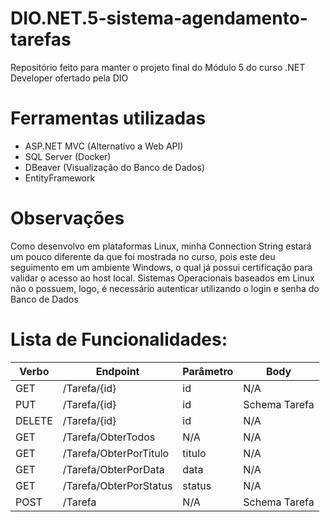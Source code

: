 # DIO.NET.5-sistema-agendamento-tarefas
Repositório feito para manter o projeto final do Módulo 5 do curso .NET Developer ofertado pela DIO

# Ferramentas utilizadas
- ASP.NET MVC (Alternativo a Web API)
- SQL Server (Docker)
- DBeaver (Visualização do Banco de Dados)
- EntityFramework

# Observações
Como desenvolvo em plataformas Linux, minha Connection String estará um pouco diferente da que foi mostrada no curso, pois este deu seguimento em um ambiente Windows, o qual já possui certificação para validar o acesso ao host local. Sistemas Operacionais baseados em Linux não o possuem, logo, é necessário autenticar utilizando o login e senha do Banco de Dados

# Lista de Funcionalidades:
| Verbo  | Endpoint                | Parâmetro | Body          |
|--------|-------------------------|-----------|---------------|
| GET    | /Tarefa/{id}            | id        | N/A           |
| PUT    | /Tarefa/{id}            | id        | Schema Tarefa |
| DELETE | /Tarefa/{id}            | id        | N/A           |
| GET    | /Tarefa/ObterTodos      | N/A       | N/A           |
| GET    | /Tarefa/ObterPorTitulo  | titulo    | N/A           |
| GET    | /Tarefa/ObterPorData    | data      | N/A           |
| GET    | /Tarefa/ObterPorStatus  | status    | N/A           |
| POST   | /Tarefa                 | N/A       | Schema Tarefa |
